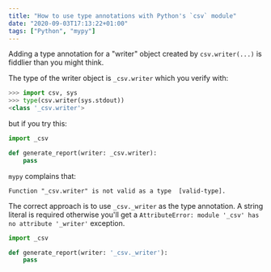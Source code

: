 ```yaml
---
title: "How to use type annotations with Python's `csv` module"
date: "2020-09-03T17:13:22+01:00"
tags: ["Python", "mypy"]
---
```


Adding a type annotation for a "writer" object created by `csv.writer(...)` is fiddlier than you might think.

The type of the writer object is `_csv.writer` which you verify with:

```py
>>> import csv, sys
>>> type(csv.writer(sys.stdout))
<class '_csv.writer'>
```

but if you try this:

```py
import _csv

def generate_report(writer: _csv.writer):
    pass
```

`mypy` complains that:

```
Function "_csv.writer" is not valid as a type  [valid-type].
```

The correct approach is to use `_csv._writer` as the type annotation.  A string literal is required
otherwise you'll get a `AttributeError: module '_csv' has no attribute '_writer'` exception.

```py
import _csv

def generate_report(writer: '_csv._writer'):
    pass
```

